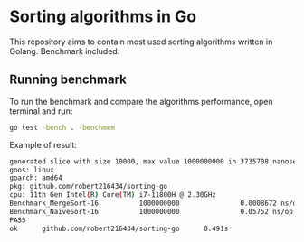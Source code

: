 # Sorting algorithms in Go

This repository aims to contain most used sorting algorithms written in Golang.
Benchmark included.

## Running benchmark

To run the benchmark and compare the algorithms performance, open terminal and run:

```bash
go test -bench . -benchmem
```

Example of result:

```bash
generated slice with size 10000, max value 1000000000 in 3735708 nanoseconds
goos: linux
goarch: amd64
pkg: github.com/robert216434/sorting-go
cpu: 11th Gen Intel(R) Core(TM) i7-11800H @ 2.30GHz
Benchmark_MergeSort-16          1000000000               0.0008672 ns/op               0 B/op          0 allocs/op
Benchmark_NaiveSort-16          1000000000               0.05752 ns/op         0 B/op          0 allocs/op
PASS
ok      github.com/robert216434/sorting-go      0.491s
```
